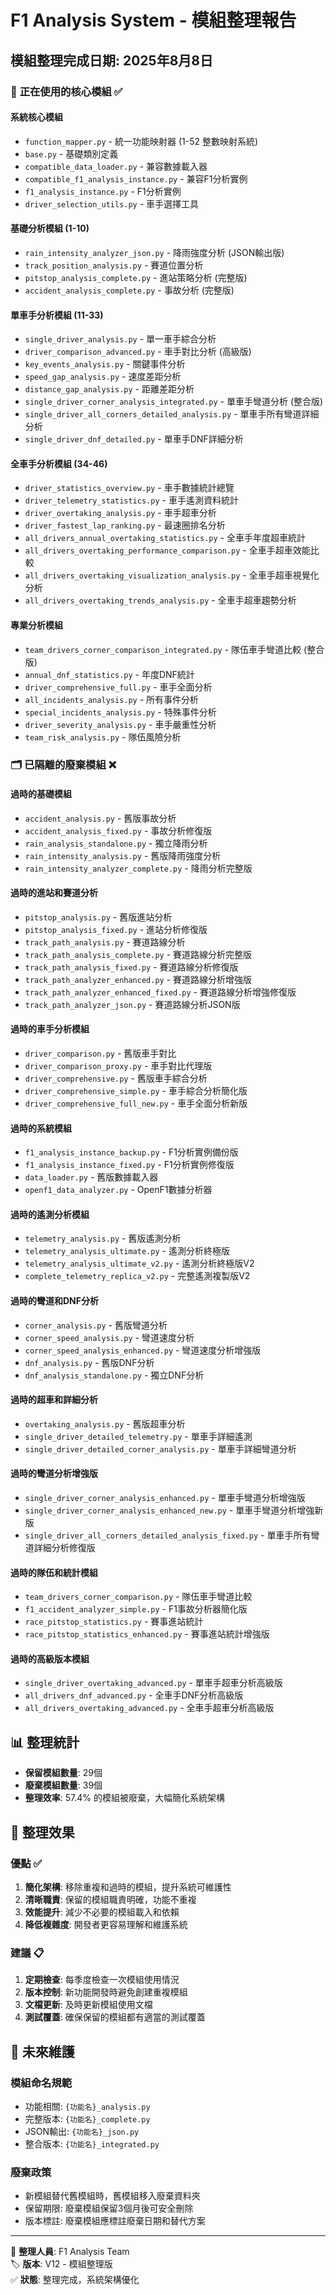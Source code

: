 # F1 Analysis System - 模組整理報告

## 模組整理完成日期: 2025年8月8日

### 📂 **正在使用的核心模組** ✅

#### 系統核心模組
- `function_mapper.py` - 統一功能映射器 (1-52 整數映射系統)
- `base.py` - 基礎類別定義
- `compatible_data_loader.py` - 兼容數據載入器
- `compatible_f1_analysis_instance.py` - 兼容F1分析實例
- `f1_analysis_instance.py` - F1分析實例
- `driver_selection_utils.py` - 車手選擇工具

#### 基礎分析模組 (1-10)
- `rain_intensity_analyzer_json.py` - 降雨強度分析 (JSON輸出版)
- `track_position_analysis.py` - 賽道位置分析
- `pitstop_analysis_complete.py` - 進站策略分析 (完整版)
- `accident_analysis_complete.py` - 事故分析 (完整版)

#### 單車手分析模組 (11-33)
- `single_driver_analysis.py` - 單一車手綜合分析
- `driver_comparison_advanced.py` - 車手對比分析 (高級版)
- `key_events_analysis.py` - 關鍵事件分析
- `speed_gap_analysis.py` - 速度差距分析
- `distance_gap_analysis.py` - 距離差距分析
- `single_driver_corner_analysis_integrated.py` - 單車手彎道分析 (整合版)
- `single_driver_all_corners_detailed_analysis.py` - 單車手所有彎道詳細分析
- `single_driver_dnf_detailed.py` - 單車手DNF詳細分析

#### 全車手分析模組 (34-46)
- `driver_statistics_overview.py` - 車手數據統計總覽
- `driver_telemetry_statistics.py` - 車手遙測資料統計
- `driver_overtaking_analysis.py` - 車手超車分析
- `driver_fastest_lap_ranking.py` - 最速圈排名分析
- `all_drivers_annual_overtaking_statistics.py` - 全車手年度超車統計
- `all_drivers_overtaking_performance_comparison.py` - 全車手超車效能比較
- `all_drivers_overtaking_visualization_analysis.py` - 全車手超車視覺化分析
- `all_drivers_overtaking_trends_analysis.py` - 全車手超車趨勢分析

#### 專業分析模組
- `team_drivers_corner_comparison_integrated.py` - 隊伍車手彎道比較 (整合版)
- `annual_dnf_statistics.py` - 年度DNF統計
- `driver_comprehensive_full.py` - 車手全面分析
- `all_incidents_analysis.py` - 所有事件分析
- `special_incidents_analysis.py` - 特殊事件分析
- `driver_severity_analysis.py` - 車手嚴重性分析
- `team_risk_analysis.py` - 隊伍風險分析

### 🗂️ **已隔離的廢棄模組** ❌

#### 過時的基礎模組
- `accident_analysis.py` - 舊版事故分析
- `accident_analysis_fixed.py` - 事故分析修復版
- `rain_analysis_standalone.py` - 獨立降雨分析
- `rain_intensity_analysis.py` - 舊版降雨強度分析
- `rain_intensity_analyzer_complete.py` - 降雨分析完整版

#### 過時的進站和賽道分析
- `pitstop_analysis.py` - 舊版進站分析
- `pitstop_analysis_fixed.py` - 進站分析修復版
- `track_path_analysis.py` - 賽道路線分析
- `track_path_analysis_complete.py` - 賽道路線分析完整版
- `track_path_analysis_fixed.py` - 賽道路線分析修復版
- `track_path_analyzer_enhanced.py` - 賽道路線分析增強版
- `track_path_analyzer_enhanced_fixed.py` - 賽道路線分析增強修復版
- `track_path_analyzer_json.py` - 賽道路線分析JSON版

#### 過時的車手分析模組
- `driver_comparison.py` - 舊版車手對比
- `driver_comparison_proxy.py` - 車手對比代理版
- `driver_comprehensive.py` - 舊版車手綜合分析
- `driver_comprehensive_simple.py` - 車手綜合分析簡化版
- `driver_comprehensive_full_new.py` - 車手全面分析新版

#### 過時的系統模組
- `f1_analysis_instance_backup.py` - F1分析實例備份版
- `f1_analysis_instance_fixed.py` - F1分析實例修復版
- `data_loader.py` - 舊版數據載入器
- `openf1_data_analyzer.py` - OpenF1數據分析器

#### 過時的遙測分析模組
- `telemetry_analysis.py` - 舊版遙測分析
- `telemetry_analysis_ultimate.py` - 遙測分析終極版
- `telemetry_analysis_ultimate_v2.py` - 遙測分析終極版V2
- `complete_telemetry_replica_v2.py` - 完整遙測複製版V2

#### 過時的彎道和DNF分析
- `corner_analysis.py` - 舊版彎道分析
- `corner_speed_analysis.py` - 彎道速度分析
- `corner_speed_analysis_enhanced.py` - 彎道速度分析增強版
- `dnf_analysis.py` - 舊版DNF分析
- `dnf_analysis_standalone.py` - 獨立DNF分析

#### 過時的超車和詳細分析
- `overtaking_analysis.py` - 舊版超車分析
- `single_driver_detailed_telemetry.py` - 單車手詳細遙測
- `single_driver_detailed_corner_analysis.py` - 單車手詳細彎道分析

#### 過時的彎道分析增強版
- `single_driver_corner_analysis_enhanced.py` - 單車手彎道分析增強版
- `single_driver_corner_analysis_enhanced_new.py` - 單車手彎道分析增強新版
- `single_driver_all_corners_detailed_analysis_fixed.py` - 單車手所有彎道詳細分析修復版

#### 過時的隊伍和統計模組
- `team_drivers_corner_comparison.py` - 隊伍車手彎道比較
- `f1_accident_analyzer_simple.py` - F1事故分析器簡化版
- `race_pitstop_statistics.py` - 賽事進站統計
- `race_pitstop_statistics_enhanced.py` - 賽事進站統計增強版

#### 過時的高級版本模組
- `single_driver_overtaking_advanced.py` - 單車手超車分析高級版
- `all_drivers_dnf_advanced.py` - 全車手DNF分析高級版
- `all_drivers_overtaking_advanced.py` - 全車手超車分析高級版

## 📊 **整理統計**

- **保留模組數量**: 29個
- **廢棄模組數量**: 39個
- **整理效率**: 57.4% 的模組被廢棄，大幅簡化系統架構

## 🎯 **整理效果**

### 優點 ✅
1. **簡化架構**: 移除重複和過時的模組，提升系統可維護性
2. **清晰職責**: 保留的模組職責明確，功能不重複
3. **效能提升**: 減少不必要的模組載入和依賴
4. **降低複雜度**: 開發者更容易理解和維護系統

### 建議 📋
1. **定期檢查**: 每季度檢查一次模組使用情況
2. **版本控制**: 新功能開發時避免創建重複模組
3. **文檔更新**: 及時更新模組使用文檔
4. **測試覆蓋**: 確保保留的模組都有適當的測試覆蓋

## 🔧 **未來維護**

### 模組命名規範
- 功能相關: `{功能名}_analysis.py`
- 完整版本: `{功能名}_complete.py`
- JSON輸出: `{功能名}_json.py`
- 整合版本: `{功能名}_integrated.py`

### 廢棄政策
- 新模組替代舊模組時，舊模組移入廢棄資料夾
- 保留期限: 廢棄模組保留3個月後可安全刪除
- 版本標註: 廢棄模組應標註廢棄日期和替代方案

---
📝 **整理人員**: F1 Analysis Team  
🏷️ **版本**: V12 - 模組整理版  
✅ **狀態**: 整理完成，系統架構優化
